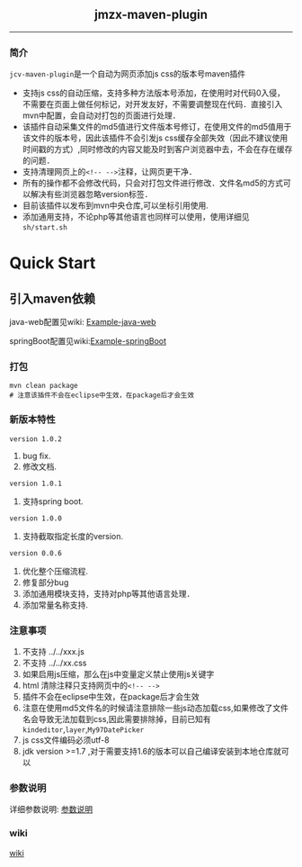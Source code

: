 ## <center>jmzx-maven-plugin



***

### 简介
`jcv-maven-plugin`是一个自动为网页添加js css的版本号maven插件
 * 支持js css的自动压缩，支持多种方法版本号添加，在使用时对代码0入侵，不需要在页面上做任何标记，对开发友好，不需要调整现在代码．直接引入mvn中配置，会自动对打包的页面进行处理．
 * 该插件自动采集文件的md5值进行文件版本号修订，在使用文件的md5值用于该文件的版本号，因此该插件不会引发js css缓存全部失效（因此不建议使用时间戳的方式）,同时修改的内容又能及时到客户浏览器中去，不会在存在缓存的问题．
 * 支持清理网页上的`<!-- -->`注释，让网页更干净．
 * 所有的操作都不会修改代码，只会对打包文件进行修改．文件名md5的方式可以解决有些浏览器忽略version标签．
 * 目前该插件以发布到mvn中央仓库,可以坐标引用使用.
 * 添加通用支持，不论php等其他语言也同样可以使用，使用详细见`sh/start.sh`

# Quick Start

## 引入maven依赖
java-web配置见wiki: [Example-java-web](https://github.com/byzy/jcv-maven-plugin/wiki/Example-java-web "Example-java-web")

springBoot配置见wiki:[Example-springBoot](https://github.com/byzy/jcv-maven-plugin/wiki/Example-springBoot "Example-springBoot")

### 打包

```
mvn clean package
# 注意该插件不会在eclipse中生效，在package后才会生效
```

### 新版本特性
`version 1.0.2`
  1. bug fix.
  2. 修改文档.

`version 1.0.1`
  1. 支持spring boot.

`version 1.0.0`
  1. 支持截取指定长度的version.

`version 0.0.6`
  1. 优化整个压缩流程.
  2. 修复部分bug
  3. 添加通用模块支持，支持对php等其他语言处理．
  4. 添加常量名称支持.


### 注意事项

1. 不支持 ../../xxx.js
2. 不支持 ../../xx.css
3. 如果启用js压缩，那么在js中变量定义禁止使用js关键字
4. html 清除注释只支持网页中的`<!-- -->`
5. 插件不会在eclipse中生效，在package后才会生效
6. 注意在使用md5文件名的时候请注意排除一些js动态加载css,如果修改了文件名会导致无法加载到css,因此需要排除掉，目前已知有`kindeditor`,`layer`,`My97DatePicker`
7. js css文件编码必须utf-8
8. jdk version >=1.7 ,对于需要支持1.6的版本可以自己编译安装到本地仓库就可以

### 参数说明

详细参数说明: [参数说明](/README_PARAMETER.md "参数说明")

### wiki

[wiki](https://github.com/byzy/jcv-maven-plugin/wiki/"wiki")
